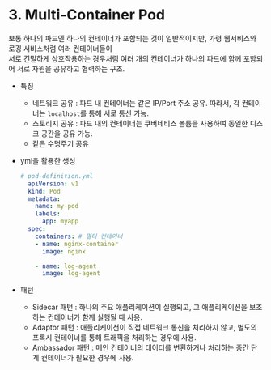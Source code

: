 # 3. Multi-Container Pod  
보통 하나의 파드엔 하나의 컨테이너가 포함되는 것이 일반적이지만, 가령 웹서비스와 로깅 서비스처럼 여러 컨테이너들이  
서로 긴밀하게 상호작용하는 경우처럼 여러 개의 컨테이너가 하나의 파드에 함께 포함되어 서로 자원을 공유하고 협력하는 구조.  
  
- 특징
   - 네트워크 공유 : 파드 내 컨테이너는 같은 IP/Port 주소 공유. 따라서, 각 컨테이너는 `localhost`를 통해 서로 통신 가능.  
   - 스토리지 공유 : 파드 내의 컨테이너는 쿠버네티스 볼륨을 사용하여 동일한 디스크 공간을 공유 가능.  
   - 같은 수명주기 공유
  
- yml을 활용한 생성
  ``` yaml
  # pod-definition.yml
    apiVersion: v1
    kind: Pod
    metadata:
      name: my-pod
      labels:
        app: myapp
    spec:
      containers: # 멀티 컨테이너
      - name: nginx-container
        image: nginx
  
      - name: log-agent
        image: log-agent
  ```
  
- 패턴
  - Sidecar 패턴 : 하나의 주요 애플리케이션이 실행되고, 그 애플리케이션을 보조하는 컨테이너가 함께 실행될 때 사용.   
  - Adaptor 패턴 : 애플리케이션이 직접 네트워크 통신을 처리하지 않고, 별도의 프록시 컨테이너를 통해 트래픽을 처리하는 경우에 사용.  
  - Ambassador 패턴 : 메인 컨테이너의 데이터를 변환하거나 처리하는 중간 단계 컨테이너가 필요한 경우에 사용.  
